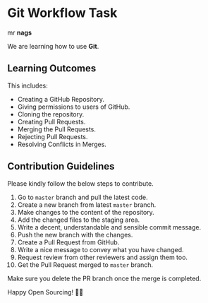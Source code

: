 # Git Workflow Task

mr **nags**

We are learning how to use **Git**.

## Learning Outcomes

This includes:

* Creating a GitHub Repository.
* Giving permissions to users of GitHub.
* Cloning the repository.
* Creating Pull Requests.
* Merging the Pull Requests.
* Rejecting Pull Requests.
* Resolving Conflicts in Merges.

## Contribution Guidelines

Please kindly follow the below steps to contribute.

1. Go to `master` branch and pull the latest code.
2. Create a new branch from latest `master` branch.
3. Make changes to the content of the repository.
4. Add the changed files to the staging area.
5. Write a decent, understandable and sensible commit message.
6. Push the new branch with the changes.
7. Create a Pull Request from GitHub.
8. Write a nice message to convey what you have changed.
9. Request review from other reviewers and assign them too.
10. Get the Pull Request merged to `master` branch.

Make sure you delete the PR branch once the merge is completed.

Happy Open Sourcing! 🤘🏻
